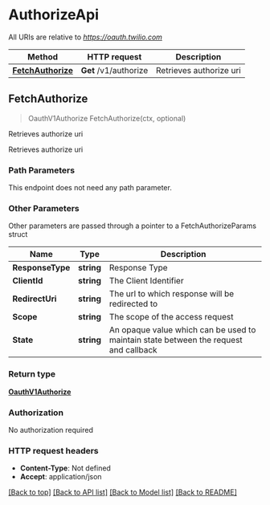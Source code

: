 # AuthorizeApi

All URIs are relative to *https://oauth.twilio.com*

Method | HTTP request | Description
------------- | ------------- | -------------
[**FetchAuthorize**](AuthorizeApi.md#FetchAuthorize) | **Get** /v1/authorize | Retrieves authorize uri



## FetchAuthorize

> OauthV1Authorize FetchAuthorize(ctx, optional)

Retrieves authorize uri

Retrieves authorize uri

### Path Parameters

This endpoint does not need any path parameter.

### Other Parameters

Other parameters are passed through a pointer to a FetchAuthorizeParams struct


Name | Type | Description
------------- | ------------- | -------------
**ResponseType** | **string** | Response Type
**ClientId** | **string** | The Client Identifier
**RedirectUri** | **string** | The url to which response will be redirected to
**Scope** | **string** | The scope of the access request
**State** | **string** | An opaque value which can be used to maintain state between the request and callback

### Return type

[**OauthV1Authorize**](OauthV1Authorize.md)

### Authorization

No authorization required

### HTTP request headers

- **Content-Type**: Not defined
- **Accept**: application/json

[[Back to top]](#) [[Back to API list]](../README.md#documentation-for-api-endpoints)
[[Back to Model list]](../README.md#documentation-for-models)
[[Back to README]](../README.md)

